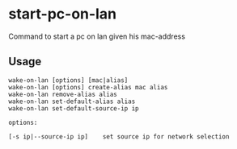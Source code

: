 # start-pc-on-lan

Command to start a pc on lan given his mac-address

## Usage
```
wake-on-lan [options] [mac|alias]
wake-on-lan [options] create-alias mac alias
wake-on-lan remove-alias alias
wake-on-lan set-default-alias alias
wake-on-lan set-default-source-ip ip

options:

[-s ip|--source-ip ip]    set source ip for network selection
```